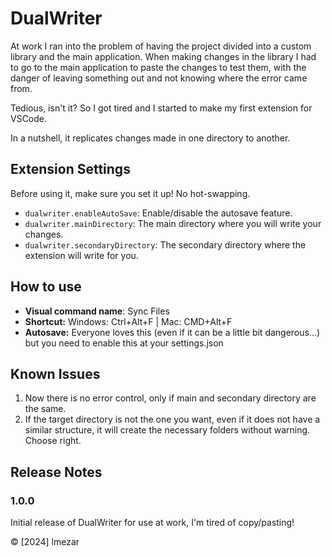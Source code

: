 # DualWriter

At work I ran into the problem of having the project divided into a custom library and the main application. When making changes in the library I had to go to the main application to paste the changes to test them, with the danger of leaving something out and not knowing where the error came from.

Tedious, isn't it? So I got tired and I started to make my first extension for VSCode.

In a nutshell, it replicates changes made in one directory to another.

## Extension Settings

Before using it, make sure you set it up! No hot-swapping.

* `dualwriter.enableAutoSave`: Enable/disable the autosave feature.
* `dualwriter.mainDirectory`: The main directory where you will write your changes.
* `dualwriter.secondaryDirectory`: The secondary directory where the extension will write for you.

## How to use

- **Visual command name**: Sync Files
- **Shortcut:** Windows: Ctrl+Alt+F | Mac: CMD+Alt+F
- **Autosave:** Everyone loves this (even if it can be a little bit dangerous...) but you need to enable this at your settings.json

## Known Issues

1. Now there is no error control, only if main and secondary directory are the same.
2. If the target directory is not the one you want, even if it does not have a similar structure, it will create the necessary folders without warning. Choose right.

## Release Notes

### 1.0.0

Initial release of DualWriter for use at work, I'm tired of copy/pasting!

© [2024] lmezar